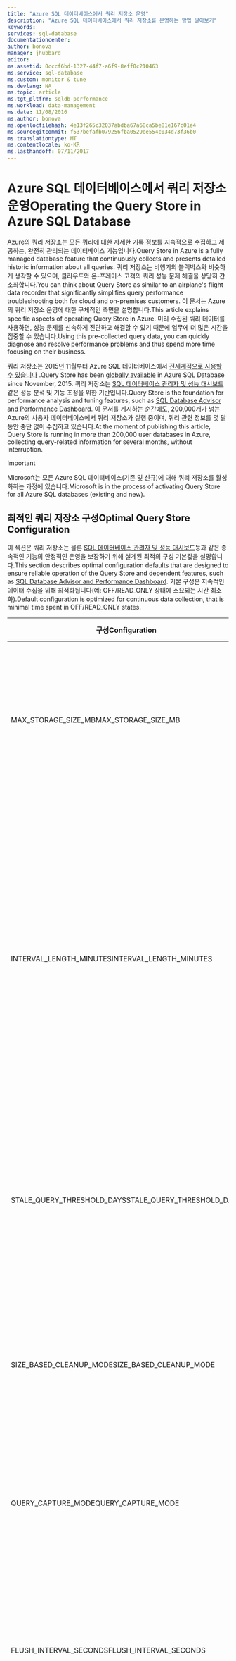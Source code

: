 ```yaml
---
title: "Azure SQL 데이터베이스에서 쿼리 저장소 운영"
description: "Azure SQL 데이터베이스에서 쿼리 저장소를 운영하는 방법 알아보기"
keywords: 
services: sql-database
documentationcenter: 
author: bonova
manager: jhubbard
editor: 
ms.assetid: 0cccf6bd-1327-44f7-a6f9-8eff0c210463
ms.service: sql-database
ms.custom: monitor & tune
ms.devlang: NA
ms.topic: article
ms.tgt_pltfrm: sqldb-performance
ms.workload: data-management
ms.date: 11/08/2016
ms.author: bonova
ms.openlocfilehash: 4e13f265c32037abdba67a68ca5be81e167c01e4
ms.sourcegitcommit: f537befafb079256fba0529ee554c034d73f36b0
ms.translationtype: MT
ms.contentlocale: ko-KR
ms.lasthandoff: 07/11/2017
---
```

# <a name="operating-the-query-store-in-azure-sql-database"></a><span data-ttu-id="f6f08-103">Azure SQL 데이터베이스에서 쿼리 저장소 운영</span><span class="sxs-lookup"><span data-stu-id="f6f08-103">Operating the Query Store in Azure SQL Database</span></span>
<span data-ttu-id="f6f08-104">Azure의 쿼리 저장소는 모든 쿼리에 대한 자세한 기록 정보를 지속적으로 수집하고 제공하는, 완전히 관리되는 데이터베이스 기능입니다.</span><span class="sxs-lookup"><span data-stu-id="f6f08-104">Query Store in Azure is a fully managed database feature that continuously collects and presents detailed historic information about all queries.</span></span> <span data-ttu-id="f6f08-105">쿼리 저장소는 비행기의 블랙박스와 비슷하게 생각할 수 있으며, 클라우드와 온-프레미스 고객의 쿼리 성능 문제 해결을 상당히 간소화합니다.</span><span class="sxs-lookup"><span data-stu-id="f6f08-105">You can think about Query Store as similar to an airplane's flight data recorder that significantly simplifies query performance troubleshooting both for cloud and on-premises customers.</span></span> <span data-ttu-id="f6f08-106">이 문서는 Azure의 쿼리 저장소 운영에 대한 구체적인 측면을 설명합니다.</span><span class="sxs-lookup"><span data-stu-id="f6f08-106">This article explains specific aspects of operating Query Store in Azure.</span></span> <span data-ttu-id="f6f08-107">미리 수집된 쿼리 데이터를 사용하면, 성능 문제를 신속하게 진단하고 해결할 수 있기 때문에 업무에 더 많은 시간을 집중할 수 있습니다.</span><span class="sxs-lookup"><span data-stu-id="f6f08-107">Using this pre-collected query data, you can quickly diagnose and resolve performance problems and thus spend more time focusing on their business.</span></span> 

<span data-ttu-id="f6f08-108">쿼리 저장소는 2015년 11월부터 Azure SQL 데이터베이스에서 [전세계적으로 사용할 수 있습니다](https://azure.microsoft.com/updates/general-availability-azure-sql-database-query-store/) .</span><span class="sxs-lookup"><span data-stu-id="f6f08-108">Query Store has been [globally available](https://azure.microsoft.com/updates/general-availability-azure-sql-database-query-store/) in Azure SQL Database since November, 2015.</span></span> <span data-ttu-id="f6f08-109">쿼리 저장소는 [SQL 데이터베이스 관리자 및 성능 대시보드](https://azure.microsoft.com/updates/sqldatabaseadvisorga/)같은 성능 분석 및 기능 조정을 위한 기반입니다.</span><span class="sxs-lookup"><span data-stu-id="f6f08-109">Query Store is the foundation for performance analysis and tuning features, such as [SQL Database Advisor and Performance Dashboard](https://azure.microsoft.com/updates/sqldatabaseadvisorga/).</span></span> <span data-ttu-id="f6f08-110">이 문서를 게시하는 순간에도, 200,000개가 넘는 Azure의 사용자 데이터베이스에서 쿼리 저장소가 실행 중이며, 쿼리 관련 정보를 몇 달 동안 중단 없이 수집하고 있습니다.</span><span class="sxs-lookup"><span data-stu-id="f6f08-110">At the moment of publishing this article, Query Store is running in more than 200,000 user databases in Azure, collecting query-related information for several months, without interruption.</span></span>

> [!IMPORTANT]
> <span data-ttu-id="f6f08-111">Microsoft는 모든 Azure SQL 데이터베이스(기존 및 신규)에 대해 쿼리 저장소를 활성화하는 과정에 있습니다.</span><span class="sxs-lookup"><span data-stu-id="f6f08-111">Microsoft is in the process of activating Query Store for all Azure SQL databases (existing and new).</span></span> 
> 
> 

## <a name="optimal-query-store-configuration"></a><span data-ttu-id="f6f08-112">최적인 쿼리 저장소 구성</span><span class="sxs-lookup"><span data-stu-id="f6f08-112">Optimal Query Store Configuration</span></span>
<span data-ttu-id="f6f08-113">이 섹션은 쿼리 저장소는 물론 [SQL 데이터베이스 관리자 및 성능 대시보드](https://azure.microsoft.com/updates/sqldatabaseadvisorga/)등과 같은 종속적인 기능의 안정적인 운영을 보장하기 위해 설계된 최적의 구성 기본값을 설명합니다.</span><span class="sxs-lookup"><span data-stu-id="f6f08-113">This section describes optimal configuration defaults that are designed to ensure reliable operation of the Query Store and dependent features, such as [SQL Database Advisor and Performance Dashboard](https://azure.microsoft.com/updates/sqldatabaseadvisorga/).</span></span> <span data-ttu-id="f6f08-114">기본 구성은 지속적인 데이터 수집을 위해 최적화됩니다(예: OFF/READ_ONLY 상태에 소요되는 시간 최소화).</span><span class="sxs-lookup"><span data-stu-id="f6f08-114">Default configuration is optimized for continuous data collection, that is minimal time spent in OFF/READ_ONLY states.</span></span>

| <span data-ttu-id="f6f08-115">구성</span><span class="sxs-lookup"><span data-stu-id="f6f08-115">Configuration</span></span> | <span data-ttu-id="f6f08-116">설명</span><span class="sxs-lookup"><span data-stu-id="f6f08-116">Description</span></span> | <span data-ttu-id="f6f08-117">기본값</span><span class="sxs-lookup"><span data-stu-id="f6f08-117">Default</span></span> | <span data-ttu-id="f6f08-118">주석</span><span class="sxs-lookup"><span data-stu-id="f6f08-118">Comment</span></span> |
| --- | --- | --- | --- |
| <span data-ttu-id="f6f08-119">MAX_STORAGE_SIZE_MB</span><span class="sxs-lookup"><span data-stu-id="f6f08-119">MAX_STORAGE_SIZE_MB</span></span> |<span data-ttu-id="f6f08-120">쿼리 저장소가 사용자 데이터베이스 내부에서 사용하는 데이터 공간에 대한 제한을 지정합니다.</span><span class="sxs-lookup"><span data-stu-id="f6f08-120">Specifies the limit for the data space that Query Store can take inside z customer database</span></span> |<span data-ttu-id="f6f08-121">100</span><span class="sxs-lookup"><span data-stu-id="f6f08-121">100</span></span> |<span data-ttu-id="f6f08-122">새 데이터베이스에 적용</span><span class="sxs-lookup"><span data-stu-id="f6f08-122">Enforced for new databases</span></span> |
| <span data-ttu-id="f6f08-123">INTERVAL_LENGTH_MINUTES</span><span class="sxs-lookup"><span data-stu-id="f6f08-123">INTERVAL_LENGTH_MINUTES</span></span> |<span data-ttu-id="f6f08-124">쿼리 계획에 대해 수집된 런타임 통계가 집계되고 지속되는 기간의 규모를 정의합니다.</span><span class="sxs-lookup"><span data-stu-id="f6f08-124">Defines size of time window during which collected runtime statistics for query plans are aggregated and persisted.</span></span> <span data-ttu-id="f6f08-125">모든 활성 쿼리 계획은 이 구성을 통해 정의된 기간에 대해 최대 하나의 행을 갖습니다.</span><span class="sxs-lookup"><span data-stu-id="f6f08-125">Every active query plan has at most one row for a period of time defined with this configuration</span></span> |<span data-ttu-id="f6f08-126">60</span><span class="sxs-lookup"><span data-stu-id="f6f08-126">60</span></span> |<span data-ttu-id="f6f08-127">새 데이터베이스에 적용</span><span class="sxs-lookup"><span data-stu-id="f6f08-127">Enforced for new databases</span></span> |
| <span data-ttu-id="f6f08-128">STALE_QUERY_THRESHOLD_DAYS</span><span class="sxs-lookup"><span data-stu-id="f6f08-128">STALE_QUERY_THRESHOLD_DAYS</span></span> |<span data-ttu-id="f6f08-129">지속되는 런타임 통계 및 비활성 쿼리의 보존 기간을 제어하는 시간 기반 정리 정책</span><span class="sxs-lookup"><span data-stu-id="f6f08-129">Time-based cleanup policy that controls the retention period of persisted runtime statistics and inactive queries</span></span> |<span data-ttu-id="f6f08-130">30</span><span class="sxs-lookup"><span data-stu-id="f6f08-130">30</span></span> |<span data-ttu-id="f6f08-131">새 데이터베이스 및 이전 기본값을 포함하는 데이터베이스에 적용(367)</span><span class="sxs-lookup"><span data-stu-id="f6f08-131">Enforced for new databases and databases with previous default (367)</span></span> |
| <span data-ttu-id="f6f08-132">SIZE_BASED_CLEANUP_MODE</span><span class="sxs-lookup"><span data-stu-id="f6f08-132">SIZE_BASED_CLEANUP_MODE</span></span> |<span data-ttu-id="f6f08-133">쿼리 저장소 데이터 크기가 한도에 접근할 때, 자동 데이터 정리를 수행할지를 지정합니다.</span><span class="sxs-lookup"><span data-stu-id="f6f08-133">Specifies whether automatic data cleanup takes place when Query Store data size approaches the limit</span></span> |<span data-ttu-id="f6f08-134">AUTO</span><span class="sxs-lookup"><span data-stu-id="f6f08-134">AUTO</span></span> |<span data-ttu-id="f6f08-135">모든 데이터베이스에 적용</span><span class="sxs-lookup"><span data-stu-id="f6f08-135">Enforced for all databases</span></span> |
| <span data-ttu-id="f6f08-136">QUERY_CAPTURE_MODE</span><span class="sxs-lookup"><span data-stu-id="f6f08-136">QUERY_CAPTURE_MODE</span></span> |<span data-ttu-id="f6f08-137">모든 쿼리를 추적할지 또는 쿼리의 하위 집합만 추적할지를 지정합니다.</span><span class="sxs-lookup"><span data-stu-id="f6f08-137">Specifies whether all queries or only a subset of queries are tracked</span></span> |<span data-ttu-id="f6f08-138">AUTO</span><span class="sxs-lookup"><span data-stu-id="f6f08-138">AUTO</span></span> |<span data-ttu-id="f6f08-139">모든 데이터베이스에 적용</span><span class="sxs-lookup"><span data-stu-id="f6f08-139">Enforced for all databases</span></span> |
| <span data-ttu-id="f6f08-140">FLUSH_INTERVAL_SECONDS</span><span class="sxs-lookup"><span data-stu-id="f6f08-140">FLUSH_INTERVAL_SECONDS</span></span> |<span data-ttu-id="f6f08-141">캡처한 런타임 통계를 디스크에 플러시하기 전에 메모리에 유지하는 최대 기간을 지정합니다.</span><span class="sxs-lookup"><span data-stu-id="f6f08-141">Specifies maximum period during which captured runtime statistics are kept in memory, before flushing to disk</span></span> |<span data-ttu-id="f6f08-142">900</span><span class="sxs-lookup"><span data-stu-id="f6f08-142">900</span></span> |<span data-ttu-id="f6f08-143">새 데이터베이스에 적용</span><span class="sxs-lookup"><span data-stu-id="f6f08-143">Enforced for new databases</span></span> |
|  | | | |

> [!IMPORTANT]
> <span data-ttu-id="f6f08-144">이러한 기본값은 모든 Azure SQL 데이터베이스의 쿼리 저장소 활성화 마지막 단계에서 자동으로 적용됩니다(위의 중요 항목 참조).</span><span class="sxs-lookup"><span data-stu-id="f6f08-144">These defaults are automatically applied in the final stage of Query Store activation in all Azure SQL databases (see preceding important note).</span></span> <span data-ttu-id="f6f08-145">이후로, Azure SQL 데이터베이스는 고객이 설정한 구성 값이 기본 워크로드 또는 쿼리 저장소의 안정적인 운영에 부정적인 영향을 미치지 않는 한 고객이 설정한 구성 값을 변경하지 않습니다.</span><span class="sxs-lookup"><span data-stu-id="f6f08-145">After this light up, Azure SQL Database won’t be changing configuration values set by customers, unless they negatively impact primary workload or reliable operations of the Query Store.</span></span>
> 
> 

<span data-ttu-id="f6f08-146">사용자 지정 설정을 유지하려는 경우에는, [쿼리 저장소 옵션을 사용하여 ALTER DATABASE](https://msdn.microsoft.com/library/bb522682.aspx) 를 사용하여 이전 상태로 구성을 되돌립니다.</span><span class="sxs-lookup"><span data-stu-id="f6f08-146">If you want to stay with your custom settings, use [ALTER DATABASE with Query Store options](https://msdn.microsoft.com/library/bb522682.aspx) to revert configuration to the previous state.</span></span> <span data-ttu-id="f6f08-147">최적의 구성 매개 변수를 선택하는 방법을 알아보려면, [쿼리 저장소 모범 사례](https://msdn.microsoft.com/library/mt604821.aspx) 를 확인하세요.</span><span class="sxs-lookup"><span data-stu-id="f6f08-147">Check out [Best Practices with the Query Store](https://msdn.microsoft.com/library/mt604821.aspx) in order to learn how top chose optimal configuration parameters.</span></span>

## <a name="next-steps"></a><span data-ttu-id="f6f08-148">다음 단계</span><span class="sxs-lookup"><span data-stu-id="f6f08-148">Next steps</span></span>
[<span data-ttu-id="f6f08-149">SQL 데이터베이스 성능 Insight</span><span class="sxs-lookup"><span data-stu-id="f6f08-149">SQL Database Performance Insight</span></span>](sql-database-performance.md)

## <a name="additional-resources"></a><span data-ttu-id="f6f08-150">추가 리소스</span><span class="sxs-lookup"><span data-stu-id="f6f08-150">Additional resources</span></span>
<span data-ttu-id="f6f08-151">자세한 내용은 다음 문서를 확인하세요.</span><span class="sxs-lookup"><span data-stu-id="f6f08-151">For more information check out the following articles:</span></span>

* [<span data-ttu-id="f6f08-152">데이터베이스에 대한 블랙박스</span><span class="sxs-lookup"><span data-stu-id="f6f08-152">A flight data recorder for your database</span></span>](https://azure.microsoft.com/blog/query-store-a-flight-data-recorder-for-your-database) 
* [<span data-ttu-id="f6f08-153">쿼리 저장소를 사용한 성능 모니터링</span><span class="sxs-lookup"><span data-stu-id="f6f08-153">Monitoring Performance By Using the Query Store</span></span>](https://msdn.microsoft.com/library/dn817826.aspx)
* [<span data-ttu-id="f6f08-154">쿼리 저장소 사용 시나리오</span><span class="sxs-lookup"><span data-stu-id="f6f08-154">Query Store Usage Scenarios</span></span>](https://msdn.microsoft.com/library/mt614796.aspx)
* [<span data-ttu-id="f6f08-155">쿼리 저장소를 사용한 성능 모니터링</span><span class="sxs-lookup"><span data-stu-id="f6f08-155">Monitoring Performance By Using the Query Store</span></span>](https://msdn.microsoft.com/library/dn817826.aspx) 


